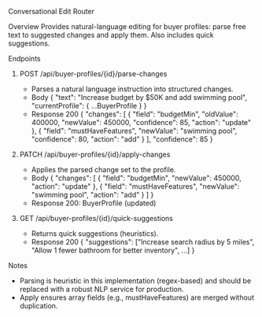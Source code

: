 Conversational Edit Router

Overview
Provides natural-language editing for buyer profiles: parse free text to suggested changes and apply them. Also includes quick suggestions.

Endpoints
1) POST /api/buyer-profiles/{id}/parse-changes
   - Parses a natural language instruction into structured changes.
   - Body
     { "text": "Increase budget by $50K and add swimming pool", "currentProfile": { ...BuyerProfile } }
   - Response 200
     { "changes": [ { "field": "budgetMin", "oldValue": 400000, "newValue": 450000, "confidence": 85, "action": "update" }, { "field": "mustHaveFeatures", "newValue": "swimming pool", "confidence": 80, "action": "add" } ], "confidence": 85 }

2) PATCH /api/buyer-profiles/{id}/apply-changes
   - Applies the parsed change set to the profile.
   - Body
     { "changes": [ { "field": "budgetMin", "newValue": 450000, "action": "update" }, { "field": "mustHaveFeatures", "newValue": "swimming pool", "action": "add" } ] }
   - Response 200: BuyerProfile (updated)

3) GET /api/buyer-profiles/{id}/quick-suggestions
   - Returns quick suggestions (heuristics).
   - Response 200
     { "suggestions": ["Increase search radius by 5 miles", "Allow 1 fewer bathroom for better inventory", ...] }

Notes
- Parsing is heuristic in this implementation (regex-based) and should be replaced with a robust NLP service for production.
- Apply ensures array fields (e.g., mustHaveFeatures) are merged without duplication.

